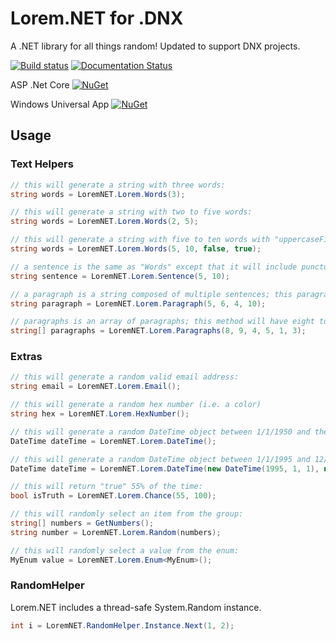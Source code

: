 Lorem.NET for .DNX
==================

A .NET library for all things random!  Updated to support DNX projects.

[![Build status](https://ci.appveyor.com/api/projects/status/81i490v2mfq1h0gw/branch/master?svg=true)](https://ci.appveyor.com/project/trichards57/lorem-dnx-net/branch/master) 
[![Documentation Status](http://readthedocs.org/projects/loremdnxnet/badge/?version=docs)](http://loremdnxnet.readthedocs.io/en/docs/?badge=docs)

ASP .Net Core [![NuGet](https://img.shields.io/nuget/v/Lorem.DNX.NET.svg?maxAge=2592000)](https://www.nuget.org/packages/Lorem.DNX.NET/)

Windows Universal App [![NuGet](https://img.shields.io/nuget/v/Lorem.Universal.NET.svg?maxAge=2592000)](https://www.nuget.org/packages/Lorem.Universal.NET/)


Usage
---------------

### Text Helpers

```csharp
// this will generate a string with three words:
string words = LoremNET.Lorem.Words(3);

// this will generate a string with two to five words:
string words = LoremNET.Lorem.Words(2, 5);

// this will generate a string with five to ten words with "uppercaseFirstLetter" set to "false" and "includePunctuation" set to "true":
string words = LoremNET.Lorem.Words(5, 10, false, true);

// a sentence is the same as "Words" except that it will include punctuation by default and will include a "." at the end of a string:
string sentence = LoremNET.Lorem.Sentence(5, 10);

// a paragraph is a string composed of multiple sentences; this paragraph will have five to six words per sentence, and four to ten sentences:
string paragraph = LoremNET.Lorem.Paragraph(5, 6, 4, 10);

// paragraphs is an array of paragraphs; this method will have eight to nine words per sentence, four to five sentences per paragraph, and one to three paragraphs:
string[] paragraphs = LoremNET.Lorem.Paragraphs(8, 9, 4, 5, 1, 3);
```

### Extras

```csharp
// this will generate a random valid email address:
string email = LoremNET.Lorem.Email();

// this will generate a random hex number (i.e. a color)
string hex = LoremNET.Lorem.HexNumber();

// this will generate a random DateTime object between 1/1/1950 and the current DateTime:
DateTime dateTime = LoremNET.Lorem.DateTime();

// this will generate a random DateTime object between 1/1/1995 and 12/31/2020:
DateTime dateTime = LoremNET.Lorem.DateTime(new DateTime(1995, 1, 1), new DateTime(2020, 12, 31))

// this will return "true" 55% of the time:
bool isTruth = LoremNET.Lorem.Chance(55, 100);

// this will randomly select an item from the group:
string[] numbers = GetNumbers();
string number = LoremNET.Lorem.Random(numbers);

// this will randomly select a value from the enum:
MyEnum value = LoremNET.Lorem.Enum<MyEnum>(); 

```

### RandomHelper

Lorem.NET includes a thread-safe System.Random instance.

```csharp
int i = LoremNET.RandomHelper.Instance.Next(1, 2);
```
